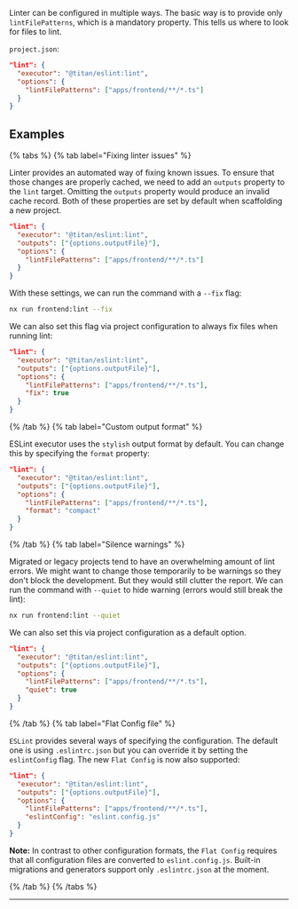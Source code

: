 Linter can be configured in multiple ways. The basic way is to provide only `lintFilePatterns`, which is a mandatory property. This tells us where to look for files to lint.

`project.json`:

```json
"lint": {
  "executor": "@titan/eslint:lint",
  "options": {
    "lintFilePatterns": ["apps/frontend/**/*.ts"]
  }
}
```

## Examples

{% tabs %}
{% tab label="Fixing linter issues" %}

Linter provides an automated way of fixing known issues. To ensure that those changes are properly cached, we need to add an `outputs` property to the `lint` target. Omitting the `outputs` property would produce an invalid cache record. Both of these properties are set by default when scaffolding a new project.

```json
"lint": {
  "executor": "@titan/eslint:lint",
  "outputs": ["{options.outputFile}"],
  "options": {
    "lintFilePatterns": ["apps/frontend/**/*.ts"]
  }
}
```

With these settings, we can run the command with a `--fix` flag:

```bash
nx run frontend:lint --fix
```

We can also set this flag via project configuration to always fix files when running lint:

```json
"lint": {
  "executor": "@titan/eslint:lint",
  "outputs": ["{options.outputFile}"],
  "options": {
    "lintFilePatterns": ["apps/frontend/**/*.ts"],
    "fix": true
  }
}
```

{% /tab %}
{% tab label="Custom output format" %}

ESLint executor uses the `stylish` output format by default. You can change this by specifying the `format` property:

```json
"lint": {
  "executor": "@titan/eslint:lint",
  "outputs": ["{options.outputFile}"],
  "options": {
    "lintFilePatterns": ["apps/frontend/**/*.ts"],
    "format": "compact"
  }
}
```

{% /tab %}
{% tab label="Silence warnings" %}

Migrated or legacy projects tend to have an overwhelming amount of lint errors. We might want to change those temporarily to be warnings so they don't block the development. But they would still clutter the report. We can run the command with `--quiet` to hide warning (errors would still break the lint):

```bash
nx run frontend:lint --quiet
```

We can also set this via project configuration as a default option.

```json
"lint": {
  "executor": "@titan/eslint:lint",
  "outputs": ["{options.outputFile}"],
  "options": {
    "lintFilePatterns": ["apps/frontend/**/*.ts"],
    "quiet": true
  }
}
```

{% /tab %}
{% tab label="Flat Config file" %}

`ESLint` provides several ways of specifying the configuration. The default one is using `.eslintrc.json` but you can override it by setting the `eslintConfig` flag. The new `Flat Config` is now also supported:

```json
"lint": {
  "executor": "@titan/eslint:lint",
  "outputs": ["{options.outputFile}"],
  "options": {
    "lintFilePatterns": ["apps/frontend/**/*.ts"],
    "eslintConfig": "eslint.config.js"
  }
}
```

**Note:** In contrast to other configuration formats, the `Flat Config` requires that all configuration files are converted to `eslint.config.js`. Built-in migrations and generators support only `.eslintrc.json` at the moment.

{% /tab %}
{% /tabs %}

---
